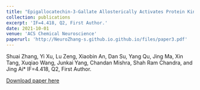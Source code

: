 ```yaml
---
title: "Epigallocatechin-3-Gallate Allosterically Activates Protein Kinase C‑α and Improves the Cognition of Estrogen Deficiency Mice."
collection: publications
excerpt: 'IF=4.418, Q2, First Author.'
date: 2021-10-01
venue: 'ACS Chemical Neuroscience'
paperurl: 'http://NeuroZhang-s.github.io.github.io/files/paper3.pdf'
---
```

Shuai Zhang, Yi Xu, Lu Zeng, Xiaobin An, Dan Su, Yang Qu, Jing Ma, Xin Tang, Xuqiao Wang, Junkai Yang, Chandan Mishra, Shah Ram Chandra, and Jing Ai*
IF=4.418, Q2, First Author.

[Download paper here](http://NeuroZhang-s.github.io.github.io/files/paper3.pdf)
